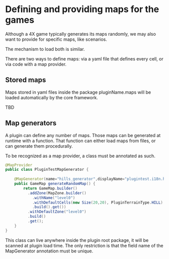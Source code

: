 # Defining and providing maps for the games

Although a 4X game typically generates its maps randomly, we may also want to provide for specific maps, like scenarios.

The mechanism to load both is similar.

There are two ways to define maps: via a yaml file that defines every cell, or via code with a map provider.

## Stored maps 

Maps stored in yaml files inside the package pluginName.maps will be loaded automatically by the core framework.

TBD

## Map generators

A plugin can define any number of maps. Those maps can be generated at runtime with a function. That function can either
load maps from files, or can generate them procedurally.

To be recognized as a map provider, a class must be annotated as such.

```java
@MapProvider
public class PluginTestMapGenerator {
	
	@MapGenerator(name="hills_generator",displayName="plugintest.i18n.hills_generator_name")
	public GameMap generateRandomMap() {
		return GameMap.builder()
          .addZone(MapZone.builder()
            .withName("level0")
            .withDefaultCells(new Size(20,20), PluginTerrainType.HILL)
            .build().get())
          .withDefaultZone("level0")
          .build()
          .get();    
	}
}
```

This class can live anywhere inside the plugin root package, it will be scanned at plugin load time. 
The only restriction is that the field name of the MapGenerator annotation must be unique. 